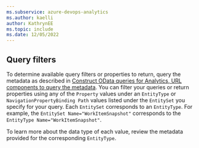 ```yaml
---
ms.subservice: azure-devops-analytics
ms.author: kaelli
author: KathrynEE
ms.topic: include
ms.date: 12/05/2022
---
```


## Query filters

To determine available query filters or properties to return, query the metadata as described in [Construct OData queries for Analytics, URL components to query the metadata](../../analytics/analytics-query-parts.md#query-metadata). You can filter your queries or return properties using any of the `Property` values under an `EntityType` or `NavigationPropertyBinding Path` values listed under the `EntitySet` you specify for your query. Each `EntitySet` corresponds to an `EntityType`. For example, the `EntitySet Name="WorkItemSnapshot"` corresponds to the `EntityType Name="WorkItemSnapshot"`.

To learn more about the data type of each value, review the metadata provided for the corresponding `EntityType`.  


